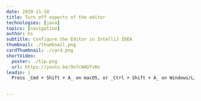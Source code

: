 ```yaml
---
date: 2020-11-18
title: Turn off aspects of the editor
technologies: [java]
topics: [navigation]
author: hs
subtitle: Configure the Editor in IntelliJ IDEA
thumbnail: ./thumbnail.png
cardThumbnail: ./card.png
shortVideo:
  poster: ./tip.png
  url: https://youtu.be/9n7cWADTvRo  
leadin: |
  Press _Cmd + Shift + A_ on macOS, or _Ctrl + Shift + A_ on Windows/Linux, or  to display **Find Actions** and then you can type _tab placement_, _navigation bar_, _tool windows_ to modify or disable these elements.

  
---
```

